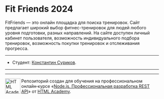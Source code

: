 # Fit Friends 2024

FitFriends — это онлайн площадка для поиска тренировок. Сайт предлагает широкий выбор фитнес-тренировок для людей любого уровня подготовки, разных направлений. На сайте доступен личный кабинет пользователя, возможность индивидуального подбора тренировок, возможность покупки тренировок и отслеживания прогресса.

---

* Студент: [Константин Суриков](https://up.htmlacademy.ru/nodejs-api/2/user/598165).

---
---

<a href="https://htmlacademy.ru/profession/fullstack"><img align="left" width="50" height="50" title="HTML Academy" src="https://up.htmlacademy.ru/static/img/intensive/nodejs/logo-for-github-2.png"></a>

Репозиторий создан для обучения на профессиональном
онлайн‑курсе «[Node.js. Профессиональная разработка REST API](https://htmlacademy.ru/profession/fullstack)»
от [HTML Academy](https://htmlacademy.ru).
